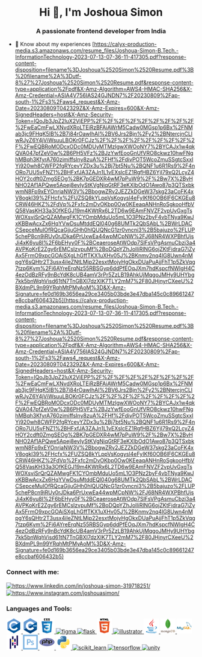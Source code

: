 <h1 align="center">Hi 👋, I'm Joshoua Simon</h1>
<h3 align="center">A passionate frontend developer from India</h3>

- 📄 Know about my experiences [https://calyx-production-media.s3.amazonaws.com/resume_files/Joshoua-Simon-B.Tech.-InformationTechnology-2023-07-13-07-36-11-417305.pdf?response-content-disposition=filename%3DJoshoua%2520Simon%2520Resume.pdf%3B%20filename%2A%3Dutf-8%27%27Joshoua%2520Simon%2520Resume.pdf&response-content-type=application%2Fpdf&X-Amz-Algorithm=AWS4-HMAC-SHA256&X-Amz-Credential=ASIA4V756IAS24GJNDN7%2F20230809%2Fap-south-1%2Fs3%2Faws4_request&X-Amz-Date=20230809T042329Z&X-Amz-Expires=600&X-Amz-SignedHeaders=host&X-Amz-Security-Token=IQoJb3JpZ2luX2VjEPP%2F%2F%2F%2F%2F%2F%2F%2F%2F%2FwEaCmFwLXNvdXRoLTEiRzBFAiAWrM5Cadw0MGsp1p6Bx%2FNMab3jc9FHqK5IB%2B7i84rOawIhAI%2BV6Jrs2Bjn%2Fy2%2BNtercjnCLlwRJyZ6Y4jViWsuuLBOKr0FCJz%2F%2F%2F%2F%2F%2F%2F%2F%2F%2FwEQBRoMODcxODc0MDUyMTMzIgwXWOoNY7%2BYCAJx1w4qkQVA047pfZeV0w%2B6PH5VFz%2BJzYwfEooGnUfVRO8ckwz10hwFNghMBqh3KfyrA760zimiffsIny8zuA%2FHf%2FdivPOT5WcoZmuSSgtcSxxIYj920wh8CWFP2fgRYcevYZDx3u%2Bj7bt5Nu%2BQNF1u6R1Rs9%2F4nORo7UU5vFNZ1%2BHFxfJA3ZAJn1L1vEXslcEZ1RgfHBZ6YjI79xQ2LcyZ4HOY2cdft0ZmgSEOg%2BK7pGEDXR4wM7pPuW9%2F%2Bw7X%2BvHNHO2Af1APQwe5Apej8eyIyStKVgNiqGtRF3eKXIbOdO1Awo87p3QTSxbkwmN8Fp9xEYOnrjaNW3V%2BbogwZRv2JEZZkDGeW37skg23aCoFK4xV8ogkl39%2FHcfx%2FUZSQ8kYLppVsKogysl4eFyIKf60OB6lF6CKGEu8CRW46HKZ%2FdVp%2Fxfc2mDvOKbp0Ow0KEeaqANHnRoSgkooHfbVQ58VasKH33a3OfKEGJ19m4KWtRx6L2TD6w9EAmFNVZF2vpUvGxgTsWOXsviSrQrQZAMwgFK1CYOmbMduUo5mL1O3PNz2byF4vbTNya9KwJxKBBwAcxZx6HqYVwDsuMtddEQl040g68UMTk2QbSAbL%2BWrLDACCSepceMuIOfRQcaGjjuGHh0hlQUQNcG1zr0vncni3%2B5bajuzo%2FLUP5cheP8cn9iRUy0rJDka6PrUxwEa44wpMCpNW%2FJ68NR4WXPBhfUjsJi4xK6yu8I%2F6bEHyy0F%2BCeaeroseAtWOdp7SlFsVPgAsmuCbzj3a4AVPKoKrE2Zgy6rEMCsIzvpuMf%2BoDQpYZhJoIliRlNG6ojZKtFidraG7iZyAx5FrmO9xpcGOAiSXgLhGffTKX1uXHv05J%2BKnmv2nq4lG8Uwn4nMpgY6sQHtr2T3usx4iIeZNtLMjp22esxtMojyHgOkxDUaPuAjjFhT1p5ZkVqg7tzp6Kym%2Fi6AYreErqNz55RBSGyp6ddPfEOqJXm7hdKspcfNWIgH4C4ezOdBzRFy9nBcYdK8cUB4amV3rPr5ZzLB19AhkUjMqgoJMHy9UHYbg7kk5bnWqhVisd61tN7TnGBXI7dzXIK7TLY2mM7%2F80JHjnyrCXeeU%2BXdmPL9n99YRqhMtPMyAoM%3D&X-Amz-Signature=fe0d169b3656ea29ce3405b03bde3e47dba145c0c89661247e8ccbaf606432b5](https://calyx-production-media.s3.amazonaws.com/resume_files/Joshoua-Simon-B.Tech.-InformationTechnology-2023-07-13-07-36-11-417305.pdf?response-content-disposition=filename%3DJoshoua%2520Simon%2520Resume.pdf%3B%20filename%2A%3Dutf-8%27%27Joshoua%2520Simon%2520Resume.pdf&response-content-type=application%2Fpdf&X-Amz-Algorithm=AWS4-HMAC-SHA256&X-Amz-Credential=ASIA4V756IAS24GJNDN7%2F20230809%2Fap-south-1%2Fs3%2Faws4_request&X-Amz-Date=20230809T042329Z&X-Amz-Expires=600&X-Amz-SignedHeaders=host&X-Amz-Security-Token=IQoJb3JpZ2luX2VjEPP%2F%2F%2F%2F%2F%2F%2F%2F%2F%2FwEaCmFwLXNvdXRoLTEiRzBFAiAWrM5Cadw0MGsp1p6Bx%2FNMab3jc9FHqK5IB%2B7i84rOawIhAI%2BV6Jrs2Bjn%2Fy2%2BNtercjnCLlwRJyZ6Y4jViWsuuLBOKr0FCJz%2F%2F%2F%2F%2F%2F%2F%2F%2F%2FwEQBRoMODcxODc0MDUyMTMzIgwXWOoNY7%2BYCAJx1w4qkQVA047pfZeV0w%2B6PH5VFz%2BJzYwfEooGnUfVRO8ckwz10hwFNghMBqh3KfyrA760zimiffsIny8zuA%2FHf%2FdivPOT5WcoZmuSSgtcSxxIYj920wh8CWFP2fgRYcevYZDx3u%2Bj7bt5Nu%2BQNF1u6R1Rs9%2F4nORo7UU5vFNZ1%2BHFxfJA3ZAJn1L1vEXslcEZ1RgfHBZ6YjI79xQ2LcyZ4HOY2cdft0ZmgSEOg%2BK7pGEDXR4wM7pPuW9%2F%2Bw7X%2BvHNHO2Af1APQwe5Apej8eyIyStKVgNiqGtRF3eKXIbOdO1Awo87p3QTSxbkwmN8Fp9xEYOnrjaNW3V%2BbogwZRv2JEZZkDGeW37skg23aCoFK4xV8ogkl39%2FHcfx%2FUZSQ8kYLppVsKogysl4eFyIKf60OB6lF6CKGEu8CRW46HKZ%2FdVp%2Fxfc2mDvOKbp0Ow0KEeaqANHnRoSgkooHfbVQ58VasKH33a3OfKEGJ19m4KWtRx6L2TD6w9EAmFNVZF2vpUvGxgTsWOXsviSrQrQZAMwgFK1CYOmbMduUo5mL1O3PNz2byF4vbTNya9KwJxKBBwAcxZx6HqYVwDsuMtddEQl040g68UMTk2QbSAbL%2BWrLDACCSepceMuIOfRQcaGjjuGHh0hlQUQNcG1zr0vncni3%2B5bajuzo%2FLUP5cheP8cn9iRUy0rJDka6PrUxwEa44wpMCpNW%2FJ68NR4WXPBhfUjsJi4xK6yu8I%2F6bEHyy0F%2BCeaeroseAtWOdp7SlFsVPgAsmuCbzj3a4AVPKoKrE2Zgy6rEMCsIzvpuMf%2BoDQpYZhJoIliRlNG6ojZKtFidraG7iZyAx5FrmO9xpcGOAiSXgLhGffTKX1uXHv05J%2BKnmv2nq4lG8Uwn4nMpgY6sQHtr2T3usx4iIeZNtLMjp22esxtMojyHgOkxDUaPuAjjFhT1p5ZkVqg7tzp6Kym%2Fi6AYreErqNz55RBSGyp6ddPfEOqJXm7hdKspcfNWIgH4C4ezOdBzRFy9nBcYdK8cUB4amV3rPr5ZzLB19AhkUjMqgoJMHy9UHYbg7kk5bnWqhVisd61tN7TnGBXI7dzXIK7TLY2mM7%2F80JHjnyrCXeeU%2BXdmPL9n99YRqhMtPMyAoM%3D&X-Amz-Signature=fe0d169b3656ea29ce3405b03bde3e47dba145c0c89661247e8ccbaf606432b5)

<h3 align="left">Connect with me:</h3>
<p align="left">
<a href="https://linkedin.com/in/https://www.linkedin.com/in/joshoua-simon-319718251/" target="blank"><img align="center" src="https://raw.githubusercontent.com/rahuldkjain/github-profile-readme-generator/master/src/images/icons/Social/linked-in-alt.svg" alt="https://www.linkedin.com/in/joshoua-simon-319718251/" height="30" width="40" /></a>
<a href="https://instagram.com/https://www.instagram.com/joshouasimon/" target="blank"><img align="center" src="https://raw.githubusercontent.com/rahuldkjain/github-profile-readme-generator/master/src/images/icons/Social/instagram.svg" alt="https://www.instagram.com/joshouasimon/" height="30" width="40" /></a>
</p>

<h3 align="left">Languages and Tools:</h3>
<p align="left"> <a href="https://www.cprogramming.com/" target="_blank" rel="noreferrer"> <img src="https://raw.githubusercontent.com/devicons/devicon/master/icons/c/c-original.svg" alt="c" width="40" height="40"/> </a> <a href="https://www.w3schools.com/cpp/" target="_blank" rel="noreferrer"> <img src="https://raw.githubusercontent.com/devicons/devicon/master/icons/cplusplus/cplusplus-original.svg" alt="cplusplus" width="40" height="40"/> </a> <a href="https://www.w3schools.com/css/" target="_blank" rel="noreferrer"> <img src="https://raw.githubusercontent.com/devicons/devicon/master/icons/css3/css3-original-wordmark.svg" alt="css3" width="40" height="40"/> </a> <a href="https://www.figma.com/" target="_blank" rel="noreferrer"> <img src="https://www.vectorlogo.zone/logos/figma/figma-icon.svg" alt="figma" width="40" height="40"/> </a> <a href="https://flask.palletsprojects.com/" target="_blank" rel="noreferrer"> <img src="https://www.vectorlogo.zone/logos/pocoo_flask/pocoo_flask-icon.svg" alt="flask" width="40" height="40"/> </a> <a href="https://www.w3.org/html/" target="_blank" rel="noreferrer"> <img src="https://raw.githubusercontent.com/devicons/devicon/master/icons/html5/html5-original-wordmark.svg" alt="html5" width="40" height="40"/> </a> <a href="https://www.adobe.com/in/products/illustrator.html" target="_blank" rel="noreferrer"> <img src="https://www.vectorlogo.zone/logos/adobe_illustrator/adobe_illustrator-icon.svg" alt="illustrator" width="40" height="40"/> </a> <a href="https://www.java.com" target="_blank" rel="noreferrer"> <img src="https://raw.githubusercontent.com/devicons/devicon/master/icons/java/java-original.svg" alt="java" width="40" height="40"/> </a> <a href="https://www.mongodb.com/" target="_blank" rel="noreferrer"> <img src="https://raw.githubusercontent.com/devicons/devicon/master/icons/mongodb/mongodb-original-wordmark.svg" alt="mongodb" width="40" height="40"/> </a> <a href="https://www.mysql.com/" target="_blank" rel="noreferrer"> <img src="https://raw.githubusercontent.com/devicons/devicon/master/icons/mysql/mysql-original-wordmark.svg" alt="mysql" width="40" height="40"/> </a> <a href="https://pandas.pydata.org/" target="_blank" rel="noreferrer"> <img src="https://raw.githubusercontent.com/devicons/devicon/2ae2a900d2f041da66e950e4d48052658d850630/icons/pandas/pandas-original.svg" alt="pandas" width="40" height="40"/> </a> <a href="https://www.photoshop.com/en" target="_blank" rel="noreferrer"> <img src="https://raw.githubusercontent.com/devicons/devicon/master/icons/photoshop/photoshop-line.svg" alt="photoshop" width="40" height="40"/> </a> <a href="https://www.php.net" target="_blank" rel="noreferrer"> <img src="https://raw.githubusercontent.com/devicons/devicon/master/icons/php/php-original.svg" alt="php" width="40" height="40"/> </a> <a href="https://www.python.org" target="_blank" rel="noreferrer"> <img src="https://raw.githubusercontent.com/devicons/devicon/master/icons/python/python-original.svg" alt="python" width="40" height="40"/> </a> <a href="https://scikit-learn.org/" target="_blank" rel="noreferrer"> <img src="https://upload.wikimedia.org/wikipedia/commons/0/05/Scikit_learn_logo_small.svg" alt="scikit_learn" width="40" height="40"/> </a> <a href="https://www.tensorflow.org" target="_blank" rel="noreferrer"> <img src="https://www.vectorlogo.zone/logos/tensorflow/tensorflow-icon.svg" alt="tensorflow" width="40" height="40"/> </a> <a href="https://unity.com/" target="_blank" rel="noreferrer"> <img src="https://www.vectorlogo.zone/logos/unity3d/unity3d-icon.svg" alt="unity" width="40" height="40"/> </a> </p>

